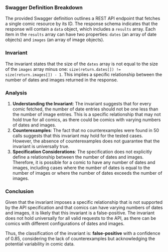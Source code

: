 ### Swagger Definition Breakdown
The provided Swagger definition outlines a REST API endpoint that fetches a single comic resource by its ID. The response schema indicates that the response will contain a `data` object, which includes a `results` array. Each item in the `results` array can have two properties: `dates` (an array of date objects) and `images` (an array of image objects). 

### Invariant
The invariant states that the size of the `dates` array is not equal to the size of the `images` array minus one: `size(return.dates[]) != size(return.images[]) - 1`. This implies a specific relationship between the number of dates and images returned in the response. 

### Analysis
1. **Understanding the Invariant**: The invariant suggests that for every comic fetched, the number of date entries should not be one less than the number of image entries. This is a specific relationship that may not hold true for all comics, as there could be comics with varying numbers of dates and images.
2. **Counterexamples**: The fact that no counterexamples were found in 50 calls suggests that this invariant may hold for the tested cases. However, the absence of counterexamples does not guarantee that the invariant is universally true. 
3. **Specification Considerations**: The specification does not explicitly define a relationship between the number of dates and images. Therefore, it is possible for a comic to have any number of dates and images, including cases where the number of dates is equal to the number of images or where the number of dates exceeds the number of images.

### Conclusion
Given that the invariant imposes a specific relationship that is not supported by the API specification and that comics can have varying numbers of dates and images, it is likely that this invariant is a false-positive. The invariant does not hold universally for all valid requests to the API, as there can be comics with different configurations of dates and images. 

Thus, the classification of the invariant is: **false-positive** with a confidence of 0.85, considering the lack of counterexamples but acknowledging the potential variability in comic data.
